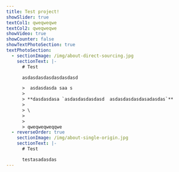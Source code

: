 ```yaml
---
title: Test project!
showSlider: true
textCol1: qweqweqwe
textCol2: qweqweqwe
showVideo: true
showCounter: false
showTextPhotoSection: true
textPhotoSection:
  - sectionImage: /img/about-direct-sourcing.jpg
    sectionText: |-
      # Test

      asdasdasdasdasdasdasd

      >  asdasdasda saa s
      >
      > **dasdasdasa `asdasdasdasdasd  asdasdasdasdasadasdas`**
      >
      > \
      >
      >
      > qweqweqweqqwe
  - reverseOrder: true
    sectionImage: /img/about-single-origin.jpg
    sectionText: |-
      # Test

      testasadasdas
---
```



